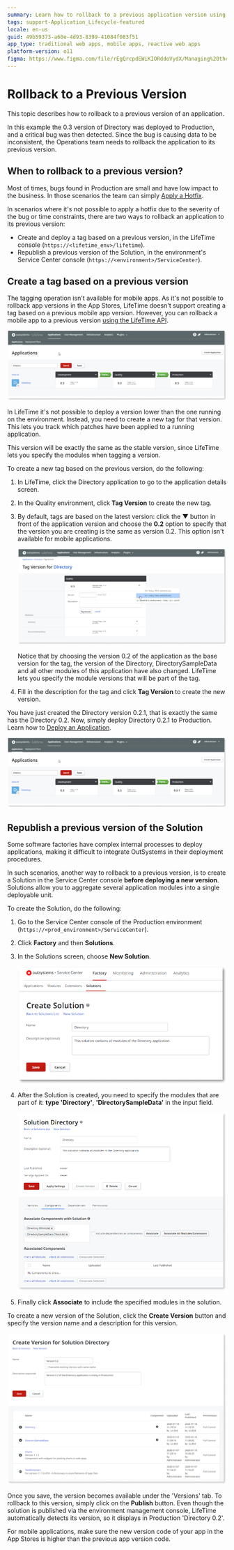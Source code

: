 ```yaml
---
summary: Learn how to rollback to a previous application version using OutSystems 11 (O11) through tagging or republishing solutions.
tags: support-Application_Lifecycle-featured
locale: en-us
guid: 49b59373-a60e-4d93-8399-41084f083f51
app_type: traditional web apps, mobile apps, reactive web apps
platform-version: o11
figma: https://www.figma.com/file/rEgQrcpdEWiKIORddoVydX/Managing%20the%20Applications%20Lifecycle?node-id=257:105
---
```


# Rollback to a Previous Version

This topic describes how to rollback to a previous version of an application.

In this example the 0.3 version of Directory was deployed to Production, and a critical bug was then detected. Since the bug is causing data to be inconsistent, the Operations team needs to rollback the application to its previous version.

## When to rollback to a previous version?

Most of times, bugs found in Production are small and have low impact to the business. In those scenarios the team can simply [Apply a Hotfix](<apply-a-hotfix.md>).

In scenarios where it's not possible to apply a hotfix due to the severity of the bug or time constraints, there are two ways to rollback an application to its previous version:

* Create and deploy a tag based on a previous version, in the LifeTime console (`https://<lifetime_env>/lifetime`).
* Republish a previous version of the Solution, in the environment's Service Center console (`https://<environment>/ServiceCenter`).

## Create a tag based on a previous version

<div class="info" markdown="1">

The tagging operation isn't available for mobile apps. As it's not possible to rollback app versions in the App Stores, LifeTime doesn't support creating a tag based on a previous mobile app version. However, you can rollback a mobile app to a previous version [using the LifeTime API](../ref/apis/lifetime-deployment/examples/api-rollback-mobile-app.md).

</div>

![Screenshot showing the process of creating a new tag for a previous application version in LifeTime](images/rollback-to-a-previous-version-1.png "Creating a New Tag in LifeTime")

In LifeTime it's not possible to deploy a version lower than the one running on the environment. Instead, you need to create a new tag for that version. This lets you track which patches have been applied to a running application.

This version will be exactly the same as the stable version, since LifeTime lets you specify the modules when tagging a version.

To create a new tag based on the previous version, do the following:

1. In LifeTime, click the Directory application to go to the application details screen.

1. In the Quality environment, click **Tag Version** to create the new tag.

1. By default, tags are based on the latest version: click the ▼ button in front of the application version and choose the **0.2** option to specify that the version you are creating is the same as version 0.2. This option isn't available for mobile applications.

    ![Dropdown menu in LifeTime interface to select a previous application version for creating a new tag](images/rollback-to-a-previous-version-2.png "Selecting a Previous Application Version for Tagging")

    Notice that by choosing the version 0.2 of the application as the base version for the tag, the version of the Directory, DirectorySampleData and all other modules of this application have also changed. LifeTime lets you specify the module versions that will be part of the tag.

1. Fill in the description for the tag and click **Tag Version** to create the new version.

You have just created the Directory version 0.2.1, that is exactly the same has the Directory 0.2. Now, simply deploy Directory 0.2.1 to Production. Learn how to [Deploy an Application](<deploy-an-application.md>).

![Confirmation screen in LifeTime indicating the successful creation of a new tag version for rollback](images/rollback-to-a-previous-version-3.png "New Tag Version Created in LifeTime")

## Republish a previous version of the Solution

Some software factories have complex internal processes to deploy applications, making it difficult to integrate OutSystems in their deployment procedures.

In such scenarios, another way to rollback to a previous version, is to create a Solution in the Service Center console **before deploying a new version**. Solutions allow you to aggregate several application modules into a single deployable unit.

To create the Solution, do the following:

1. Go to the Service Center console of the Production environment (`https://<prod_environment>/ServiceCenter`).

1. Click **Factory** and then **Solutions**.

1. In the Solutions screen, choose **New Solution**.

    ![Service Center console interface showing the option to create a new solution for application modules](images/rollback-to-a-previous-version-4.png "Creating a New Solution in Service Center")

1. After the Solution is created, you need to specify the modules that are part of it: **type 'Directory'**, **'DirectorySampleData'** in the input field.

    ![Input field in Service Center for typing and associating application modules to a new solution](images/rollback-to-a-previous-version-5.png "Associating Modules to a New Solution")

1. Finally click **Associate** to include the specified modules in the solution.

To create a new version of the Solution, click the **Create Version** button and specify the version name and a description for this version.

![Service Center interface with the 'Create Version' button to specify a new version of a solution](images/rollback-to-a-previous-version-6.png "Creating a New Version of a Solution")

Once you save, the version becomes available under the 'Versions' tab. To rollback to this version, simply click on the **Publish** button. Even though the solution is published via the environment management console, LifeTime automatically detects its version, so it displays in Production 'Directory 0.2'.

<div class="info" markdown="1">

For mobile applications, make sure the new version code of your app in the App Stores is higher than the previous app version code.

</div>
